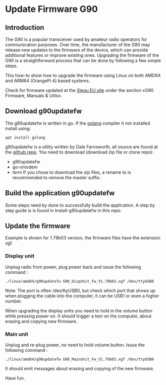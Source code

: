 # Update Firmware G90

## Introduction
The G90 is a popular transceiver used by amateur radio operators for
communication purposes. Over time, the manufacturer of the G90 may
release new updates to the firmware of the device, which can provide
additional features or improve existing ones. Upgrading the firmware
of the G90 is a straightforward process that can be done by following
a few simple steps.

This how-to show how to upgrade the firmware using Linux on both AMD64 
and ARM64 (OrangePi 4) based systems.

Check for firmware updated at the [Xiegu EU site](https://xiegu.eu/downloads/)
under the section «G90 Firmware, Manuals & Utils».

## Download g90updatefw
The g90updatefw is written in go.
If the [golang](https://go.dev/) compiler it not installed install using: 
```
apt install golang
```

g90updatefw is a utility written by Dale Farnsworth, all source are found at the 
[github repo](https://github.com/DaleFarnsworth). You need to download 
(download zip file or clone repo):
* g90updatefw
* go-xmodem
* term
If you chose to download the zip files, a rename to is recommended to remove 
the master suffix.


## Build the application g90updatefw
Some steps need by done to successfully build the application. A step by step
guide is is found in Install-g90updatefw in this repo.


## Update the firmware

Example is shown for 1.79b03 version, the firmware files have the extension xgf.

### Display unit
Unplug radio from power, plug power back and
issue the following command :
```
./linux/amd64/g90updatefw G90_DispUnit_Fw_V1.79b03.xgf /dev/ttyUSB0
```
Note: 
The port is often /dev/ttyUSB0, but check which port that shows up when 
plugging the cable into the computer, it can be USB1 or even a higher number. 

When upgrading the display units you need to hold in the volume button
while pressing power on. It should trigger a text on the computer,
about erasing and copying new firmware.

### Main unit
Unplug and re-plug power, no need to hold volume button. 
Issue the following command :
```
./linux/amd64/g90updatefw G90_MainUnit_Fw_V1.79b03.xgf /dev/ttyUSB0
```
It should emit messages about erasing and copying of the new firmware.

Have fun.


